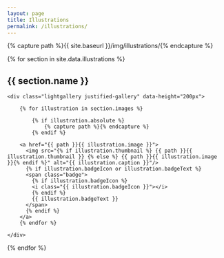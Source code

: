 ```yaml
---
layout: page
title: Illustrations
permalink: /illustrations/
---
```


<link rel="stylesheet" href="https://cdnjs.cloudflare.com/ajax/libs/lightgallery/1.6.8/css/lightgallery.min.css">
<link rel="stylesheet" href="https://cdnjs.cloudflare.com/ajax/libs/justifiedGallery/3.6.5/css/justifiedGallery.min.css">
<link rel="stylesheet" href="{{site.baseurl}}/css/gallery.css">

{% capture path %}{{ site.baseurl }}/img/illustrations/{% endcapture %}

{% for section in site.data.illustrations %}

<div class="gallery-section">
	<h2>{{ section.name }}</h2>

	<div class="lightgallery justified-gallery" data-height="200px">

		{% for illustration in section.images %}

			{% if illustration.absolute %}
				{% capture path %}{% endcapture %}
			{% endif %}

		<a href="{{ path }}{{ illustration.image }}">
		  <img src="{% if illustration.thumbnail %} {{ path }}{{ illustration.thumbnail }} {% else %} {{ path }}{{ illustration.image }}{% endif %}" alt="{{ illustration.caption }}"/>
		  {% if illustration.badgeIcon or illustration.badgeText %}
		  <span class="badge">
		  	{% if illustration.badgeIcon %}
		  	<i class="{{ illustration.badgeIcon }}"></i>
		  	{% endif %}
		  	{{ illustration.badgeText }}
		  </span>
		  {% endif %}
		</a>
		{% endfor %}

	</div>

</div>

{% endfor %}

<script src="https://cdnjs.cloudflare.com/ajax/libs/jquery/3.3.1/jquery.min.js"></script>
<script src="https://cdnjs.cloudflare.com/ajax/libs/justifiedGallery/3.6.5/js/jquery.justifiedGallery.min.js"></script>
<script src="https://cdnjs.cloudflare.com/ajax/libs/lightgallery/1.6.8/js/lightgallery-all.min.js"></script>
<script src="{{site.baseurl}}/js/gallery.js"></script>
